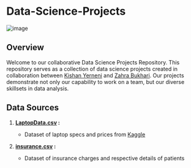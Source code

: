# Data-Science-Projects

![image](https://github.com/KishanYern/Data-Science-Project/assets/146145027/f4cec0df-7b39-4a62-8f12-5d865bce855f)

## Overview

Welcome to our collaborative Data Science Projects Repository. This repository serves as a collection of data science projects created in collaboration between [Kishan Yerneni](https://github.com/KishanYern) and [Zahra Bukhari](https://github.com/zahrabytes). Our projects demonstrate not only our capability to work on a team, but our diverse skillsets in data analysis.

## Data Sources

1. **[LaptopData.csv](https://github.com/KishanYern/Data-Science-Project/blob/main/datasets/laptopData.csv) :**

    - Dataset of laptop specs and prices from [Kaggle](https://www.kaggle.com/)

2. **[insurance.csv](https://www.kaggle.com/datasets/mirichoi0218/insurance/data) :**
    - Dataset of insurance charges and respective details of patients
